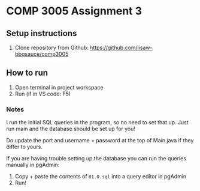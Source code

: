 # COMP 3005 Assignment 3

## Setup instructions
1. Clone repository from Github: https://github.com/lisaw-bbqsauce/comp3005

## How to run
1. Open terminal in project workspace
1. Run (if in VS code: F5)

### Notes
I run the initial SQL queries in the program, so no need to set that up. Just run main and the database should be set up for you!

Do update the port and username + password at the top of Main.java if they differ to yours.

If you are having trouble setting up the database you can run the queries manually in pgAdmin:
1. Copy + paste the contents of `01.0.sql` into a query editor in pgAdmin
1. Run!